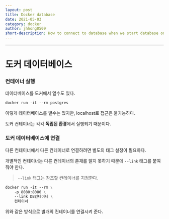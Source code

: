 ```yaml
---
layout: post
title: Docker database
date: 2021-05-03
category: docker
author: jhhong0509
short-description: How to connect to database when we start database on the docker
---
```

------

# 도커 데이터베이스

### 컨테이너 실행

데이터베이스를 도커에서 열수도 있다.

``` dockerfile
docker run -it --rm postgres
```

이렇게 데이터베이스를 열수는 있지만, localhost로 접근은 불가능하다.

도커 컨테이너는 각각 **독립된 환경**에서 실행되기 때문이다.

### 도커 데이터베이스에 연결

다른 컨테이너에서 다른 컨테이너로 연결하려면 별도의 태그 설정이 필요하다.

개별적인 컨테이너는 다른 컨테이너의 존재를 알지 못하기 때문에 `--link` 태그를 붙여줘야 한다.

> `--link` 태그는 참조할 컨테이너를 지정한다.

``` dockerfile
docker run -it --rm \
	-p 8080:8080 \
	--link DB컨테이너 \
	컨테이너
```

위와 같은 방식으로 별개의 컨테이너를 연결시켜 준다.